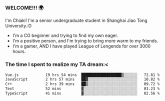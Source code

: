 ### WELCOME!!! 🌍

I'm Chiaki! I'm a senior undergraduate student in Shanghai Jiao Tong University.:D

-  I'm a CG beginner and trying to find my own eager. 
-  I'm a positive person, and I'm trying to bring more warm to my friends.
-  I'm a gamer, AND I have played League of Lengends for over 3000 hours. 

### The time I spent to realize my TA dream:<
<!--START_SECTION:waka-->

```txt
Vue.js            19 hrs 54 mins  ██████████████████▒░░░░░░   72.81 %
JavaScript        2 hrs 57 mins   ██▓░░░░░░░░░░░░░░░░░░░░░░   10.82 %
C++               2 hrs 39 mins   ██▒░░░░░░░░░░░░░░░░░░░░░░   09.72 %
Text              52 mins         ▓░░░░░░░░░░░░░░░░░░░░░░░░   03.23 %
TypeScript        41 mins         ▓░░░░░░░░░░░░░░░░░░░░░░░░   02.56 %
```

<!--END_SECTION:waka-->

<!--
**Chiaki-meow/Chiaki-meow** is a ✨ _special_ ✨ repository because its `README.md` (this file) appears on your GitHub profile.

Here are some ideas to get you started:

- 🔭 I’m currently working on ...
- 🌱 I’m currently learning ...
- 👯 I’m looking to collaborate on ...
- 🤔 I’m looking for help with ...
- 💬 Ask me about ...
- 📫 How to reach me: ...
- 😄 Pronouns: ...
- ⚡ Fun fact: ...
-->
